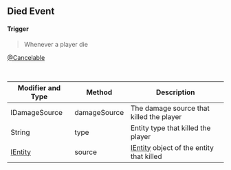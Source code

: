 ## Died Event


#### Trigger
> Whenever a player die

[@Cancelable](https://github.com/PewDizinho/CustomNPCPlus-Script-Documentation/blob/main/Events/CancelableEvent.md)

<br>


Modifier and Type | Method | Description
------- | ------------- | -------------------------------------------------------------
IDamageSource | damageSource | The damage source that killed the player
String | type | Entity type that killed the player
[IEntity](http://www.kodevelopment.nl/customnpcs/api/1.7.10/noppes/npcs/scripted/ScriptEntity.html) | source | [IEntity](http://www.kodevelopment.nl/customnpcs/api/1.7.10/noppes/npcs/scripted/ScriptEntity.html) object of the entity that killed 
